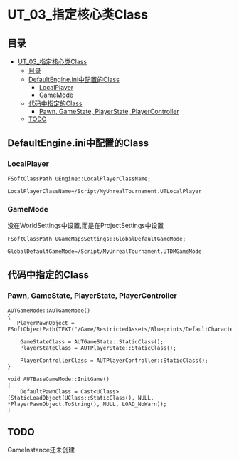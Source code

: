 # UT_03_指定核心类Class
## 目录
- [UT_03_指定核心类Class](#ut_03_指定核心类class)
	- [目录](#目录)
	- [DefaultEngine.ini中配置的Class](#defaultengineini中配置的class)
		- [LocalPlayer](#localplayer)
		- [GameMode](#gamemode)
	- [代码中指定的Class](#代码中指定的class)
		- [Pawn, GameState, PlayerState, PlayerController](#pawn-gamestate-playerstate-playercontroller)
	- [TODO](#todo)

## DefaultEngine.ini中配置的Class
### LocalPlayer
```
FSoftClassPath UEngine::LocalPlayerClassName;

LocalPlayerClassName=/Script/MyUnrealTournament.UTLocalPlayer
```

### GameMode
没在WorldSettings中设置,而是在ProjectSettings中设置  

```
FSoftClassPath UGameMapsSettings::GlobalDefaultGameMode;

GlobalDefaultGameMode=/Script/MyUnrealTournament.UTDMGameMode
```

## 代码中指定的Class
### Pawn, GameState, PlayerState, PlayerController
```
AUTGameMode::AUTGameMode()
{
   PlayerPawnObject = FSoftObjectPath(TEXT("/Game/RestrictedAssets/Blueprints/DefaultCharacter.DefaultCharacter_C"));

   	GameStateClass = AUTGameState::StaticClass();
	PlayerStateClass = AUTPlayerState::StaticClass();

	PlayerControllerClass = AUTPlayerController::StaticClass();
}

void AUTBaseGameMode::InitGame()
{
	DefaultPawnClass = Cast<UClass>(StaticLoadObject(UClass::StaticClass(), NULL, *PlayerPawnObject.ToString(), NULL, LOAD_NoWarn));
}
```

## TODO
GameInstance还未创建  
